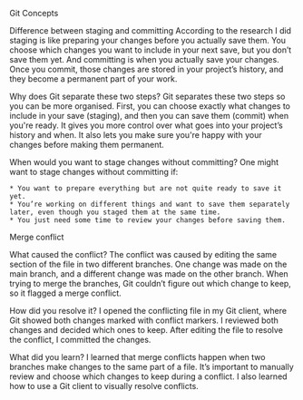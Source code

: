 Git Concepts

Difference between staging and committing
    According to the research I did staging is like preparing your changes before you actually save them. You choose which changes you want to include in your next save, but you don’t save them yet. And committing is when you actually save your changes. Once you commit, those changes are stored in your project’s history, and they become a permanent part of your work.

Why does Git separate these two steps?
    Git separates these two steps so you can be more organised. First, you can choose exactly what changes to include in your save (staging), and then you can save them (commit) when you're ready. It gives you more control over what goes into your project’s history and when. It also lets you make sure you're happy with your changes before making them permanent.

When would you want to stage changes without committing?
    One might want to stage changes without committing if:

    * You want to prepare everything but are not quite ready to save it yet.
    * You’re working on different things and want to save them separately later, even though you staged them at the same time.
    * You just need some time to review your changes before saving them.

Merge conflict 

What caused the conflict?
The conflict was caused by editing the same section of the file in two different branches. One change was made on the main branch, and a different change was made on the other branch. When trying to merge the branches, Git couldn’t figure out which change to keep, so it flagged a merge conflict.

How did you resolve it?
I opened the conflicting file in my Git client, where Git showed both changes marked with conflict markers. I reviewed both changes and decided which ones to keep. After editing the file to resolve the conflict, I committed the changes.

What did you learn?
I learned that merge conflicts happen when two branches make changes to the same part of a file. It’s important to manually review and choose which changes to keep during a conflict. I also learned how to use a Git client to visually resolve conflicts.